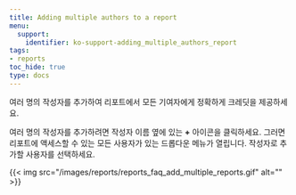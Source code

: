 ```yaml
---
title: Adding multiple authors to a report
menu:
  support:
    identifier: ko-support-adding_multiple_authors_report
tags:
- reports
toc_hide: true
type: docs
---
```


여러 명의 작성자를 추가하여 리포트에서 모든 기여자에게 정확하게 크레딧을 제공하세요.

여러 명의 작성자를 추가하려면 작성자 이름 옆에 있는 **+** 아이콘을 클릭하세요. 그러면 리포트에 액세스할 수 있는 모든 사용자가 있는 드롭다운 메뉴가 열립니다. 작성자로 추가할 사용자를 선택하세요.

{{< img src="/images/reports/reports_faq_add_multiple_reports.gif" alt="" >}}
